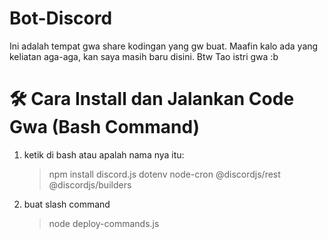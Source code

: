 # Bot-Discord
Ini adalah tempat gwa share kodingan yang gw buat.
Maafin kalo ada yang keliatan aga-aga, kan saya masih baru disini.
Btw Tao istri gwa :b

# 🛠️ Cara Install dan Jalankan Code Gwa (Bash Command)
1. ketik di bash atau apalah nama nya itu:
    > npm install discord.js dotenv node-cron @discordjs/rest @discordjs/builders
2. buat slash command
    > node deploy-commands.js
